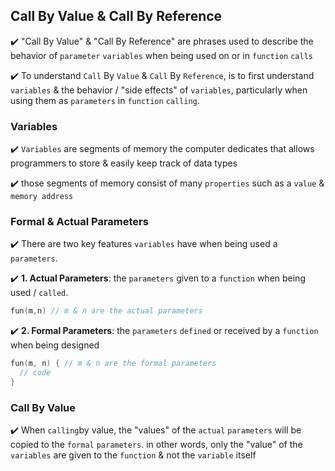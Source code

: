 ## Call By Value & Call By Reference
:heavy_check_mark: "Call By Value" & "Call By Reference" are phrases used to describe the behavior of 
```parameter``` ```variables``` when being used on or in ```function``` ```calls```

:heavy_check_mark: To understand ```Call``` By ```Value``` & ```Call``` By ```Reference```, is to first understand ```variables``` & the behavior / "side effects" of ```variables```, particularly when using them as ```parameters``` in ```function``` ```calling```. 

### Variables
:heavy_check_mark: ```Variables``` are segments of memory the computer dedicates that allows programmers to store & easily keep track of data types

:heavy_check_mark: those segments of memory consist of many ```properties``` such as a ```value``` &  ```memory address```

### Formal & Actual Parameters
:heavy_check_mark: There are two key features ```variables``` have when being used a ```parameters```.

:heavy_check_mark: <b> 1. Actual Parameters</b>: the ```parameters``` given to a ```function``` when being used / ```called```.
 ```c
 fun(m,n) // m & n are the actual parameters
 ```

:heavy_check_mark: <b>2. Formal Parameters</b>: the ```parameters``` ```defined``` or received by a ```function``` when being designed
```c
fun(m, n) { // m & n are the formal parameters
  // code 
} 
 ```
 
 ### Call By Value
 :heavy_check_mark: When ```calling```by value, the "values" of the ```actual``` ```parameters``` will be copied to the ```formal``` ```parameters```. 
 in other words, only the "value" of the ```variables``` are given to  the ```function``` & not the ```variable``` itself